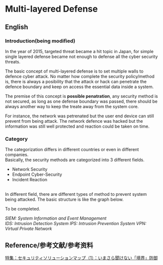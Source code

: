 # Multi-layered Defense
## English
### Introduction(being modified)
  In the year of 2015, targeted threat became a hit topic in Japan, for simple single layered defense became not enough to defense all the cyber security threats.  
  
  The basic concept of multi-layered defense is to set multiple walls to defence cyber attack. No matter how complete the security policy/method is, there is always a posibility that the attack or hack can penetrate the defence boundary and keep on access the essential data inside a system.  
  
  The premise of this concept is __possible penatration__, any security method is not secured, as long as one defense boundary was passed, there should be always another way to keep the treate away from the system core.  
  
  For instance, the network was petrenated but the user end device can still prevent from being attack. The network defence was hacked but the information was still well protected and reaction could be taken on time.  
  
### Category
  The categorization differs in different countries or even in different companies.  
  Basically, the security methods are categorized into 3 different fields.
  - Network Security
  - Endpoint Cyber-Security
  - Incident Reaction
  
  </br>
  In different field, there are different types of method to prevent system being attacked.
  The basic structure is like the graph below.
  
  To be completed.
  
  _SIEM: System Information and Event Management_  
  _IDS: Intrusion Detection System_
  _IPS: Intrusion Prevention System_
  _VPN: Virtual Private Network_

## Reference/参考文献/参考资料
[特集：セキュリティソリューションマップ（1）：いまさら聞けない「境界」防御](https://www.atmarkit.co.jp/ait/articles/1602/02/news037.html)
